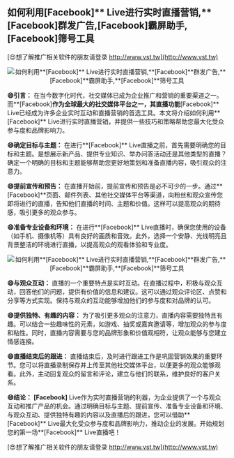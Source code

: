 ## **如何利用**[Facebook]** Live进行实时直播营销,**[Facebook]**群发广告,**[Facebook]**霸屏助手,**[Facebook]**筛号工具**

[😍想了解推广相关软件的朋友请登录 http://www.vst.tw](http://www.vst.tw)

 <center><img src="https://vst.tw/MP4/tuiguang/png/7.png" alt="如何利用**[Facebook]** Live进行实时直播营销,**[Facebook]**群发广告,**[Facebook]**霸屏助手,**[Facebook]**筛号工具"></center>

**😄引言：**
在当今数字化时代，社交媒体已成为企业推广和营销的重要渠道之一。而**[Facebook]**作为全球最大的社交媒体平台之一，其直播功能**[Facebook]** Live已经成为许多企业实时互动和直播营销的首选工具。本文将介绍如何利用**[Facebook]** Live进行实时直播营销，并提供一些技巧和策略帮助您最大化受众参与度和品牌影响力。

**😄确定目标与主题：**
在进行**[Facebook]** Live直播之前，首先需要明确您的目标和主题。是想展示新产品、提供专业知识、举办问答活动还是其他类型的直播？确定一个明确的目标和主题能够帮助您更好地策划和准备直播内容，吸引观众的注意力。

**😄提前宣传和预告：**
在直播开始前，提前宣传和预告是必不可少的一步。通过**[Facebook]**页面、邮件列表、其他社交媒体平台等渠道，向粉丝和观众宣传您即将进行的直播，告知他们直播的时间、主题和价值。这样可以提高观众的期待感，吸引更多的观众参与。

**😄准备专业设备和环境：**
在进行**[Facebook]** Live直播时，确保您使用的设备（如手机、摄像机等）具有良好的画质和音效。此外，选择一个安静、光线明亮且背景整洁的环境进行直播，以提高观众的观看体验和专业度。

 <center><img src="https://vst.tw/MP4/tuiguang/png/3.png" alt="如何利用**[Facebook]** Live进行实时直播营销,**[Facebook]**群发广告,**[Facebook]**霸屏助手,**[Facebook]**筛号工具"></center>

**😄与观众互动：**
直播的一个重要特点是实时互动。在直播过程中，积极与观众互动，回答他们的问题，提供有价值的信息和建议。这可以通过观众评论区、点赞和分享等方式实现。保持与观众的互动能够增加他们的参与度和对品牌的认可。

**😄提供独特、有趣的内容：**
为了吸引更多观众的注意力，直播内容需要独特且有趣。可以结合一些趣味性的元素，如游戏、抽奖或嘉宾邀请等，增加观众的参与度和粘性。同时，直播内容需要与您的品牌形象和价值观相符，让观众能够与您建立情感连接。

**😄直播结束后的跟进：**
直播结束后，及时进行跟进工作是巩固营销效果的重要环节。您可以将直播录制保存并上传至其他社交媒体平台，以便更多的观众能够观看。此外，主动回复观众的留言和评论，建立与他们的联系，维护良好的客户关系。

**😄结论：**
**[Facebook]** Live作为实时直播营销的利器，为企业提供了一个与观众互动和推广产品的机会。通过明确目标与主题、提前宣传、准备专业设备和环境、与观众互动、提供独特有趣的内容以及直播后的跟进，您可以借助**[Facebook]** Live最大化受众参与度和品牌影响力，推动企业的发展。开始规划您的第一场**[Facebook]** Live直播吧！

[😍想了解推广相关软件的朋友请登录 http://www.vst.tw](http://www.vst.tw)



